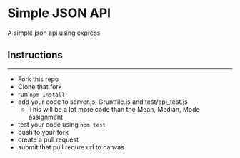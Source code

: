 # Simple JSON API

A simple json api using express

## Instructions
---------------------------
  * Fork this repo
  * Clone that fork
  * run `npm install`
  * add your code to server.js, Gruntfile.js and test/api_test.js
    * This will be a lot more code than the Mean, Median, Mode assignment
  * test your code using `npm test`
  * push to your fork
  * create a pull request
  * submit that pull requre url to canvas
